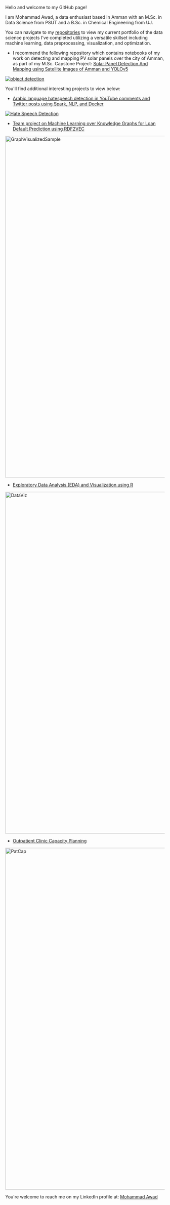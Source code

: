 Hello and welcome to my GitHub page!

I am Mohammad Awad, a data enthusiast based in Amman with an M.Sc. in Data Science from PSUT and a B.Sc. in Chemical Engineering from UJ.

<p>You can navigate to my <a href="https://github.com/mohammad-awad-ds?tab=repositories">repositories</a> to view my current portfolio of the data science projects I've completed utilizing a versatile skillset including machine learning, data preprocessing, visualization, and optimization.
  
- I recommend the following repository which contains notebooks of my work on detecting and mapping PV solar panels over the city of Amman, as part of my M.Sc. Capstone Project: <a href="https://github.com/mohammad-awad-ds/Solar_Panel_DetectionAndMapping_SatelliteImages_YOLOv5/tree/main">Solar Panel Detection And Mapping using Satellite Images of Amman and YOLOv5</a></p>

<a href="https://github.com/mohammad-awad-ds/Solar_Panel_DetectionAndMapping_SatelliteImages_YOLOv5/tree/main">
  <img src="https://github.com/mohammad-awad-ds/mohammad-awad-ds/assets/64756947/750358f2-4533-4788-a5fe-20c6b21defd6" alt="object detection">
</a>

You'll find additional interesting projects to view below: 
- <a href="https://github.com/mohammad-awad-ds/NLP-and-Spark-Project-for-Hatespeech-Detection/tree/main">Arabic language hatespeech detection in YouTube comments and Twitter posts using Spark, NLP, and Docker</a>

<a href="https://github.com/mohammad-awad-ds/NLP-and-Spark-Project-for-Hatespeech-Detection/tree/main">
  <img src="https://github.com/mohammad-awad-ds/mohammad-awad-ds/assets/64756947/f379ce79-1ec3-4341-995a-68ccc31f27f1" alt="Hate Speech Detection">
</a>


- <a href="https://github.com/mohammad-awad-ds/LoanDefault_Prediction_ML_Over_KnowledgeGraphs/tree/main">Team project on Machine Learning over Knowledge Graphs for Loan Default Prediction using RDF2VEC</a>

<a href="https://github.com/mohammad-awad-ds/LoanDefault_Prediction_ML_Over_KnowledgeGraphs/tree/main">
  <img width="1080" alt="GraphVisualizedSample" src="https://github.com/mohammad-awad-ds/mohammad-awad-ds/assets/64756947/d3d5d841-0982-4655-93e8-fbdffcf7035b">
</a>

- <a href="https://github.com/mohammad-awad-ds/Data_Analysis_and_Visualization/tree/main">Exploratory Data Analysis (EDA) and Visualization using R</a>

<a href="https://github.com/mohammad-awad-ds/Data_Analysis_and_Visualization/tree/main">
  <img width="1080" alt="DataViz" src="https://github.com/mohammad-awad-ds/mohammad-awad-ds/assets/64756947/5607f883-1a99-4515-b4f8-1311e232695a">
</a>



- <a href="https://github.com/mohammad-awad-ds/Operations-Research-Prescriptive-Analytics/tree/main">Outpatient Clinic Capacity Planning</a>

<a href="https://github.com/mohammad-awad-ds/Operations-Research-Prescriptive-Analytics/tree/main">
  <img width="1080" alt="PatCap" src="https://github.com/mohammad-awad-ds/mohammad-awad-ds/assets/64756947/04a5b98d-dfbd-4da2-a31f-64e23edf3a50">
</a>





<p> You're welcome to reach me on my LinkedIn profile at: <a href= "https://linkedin.com/in/mma28">Mohammad Awad</a> </p>
